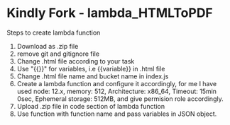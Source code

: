 ﻿# Kindly Fork - lambda_HTMLToPDF

Steps to create lambda function
1. Download as .zip file
2. remove git and gitignore file
3. Change .html file according to your task
4. Use "{{}}" for variables, i.e {{variable}} in .html file
5. Change .html file name and bucket name in index.js
6. Create a lambda function and configure it accordingly, for me I have used node: 12.x, memory: 512, Architecture: x86_64, Timeout: 15min 0sec, Ephemeral storage: 512MB, and give permision role accordingly.
7. Upload .zip file in code section of lambda function
8. Use function with function name and pass variables in JSON object.

